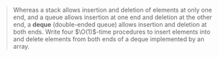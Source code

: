 > Whereas a stack allows insertion and deletion of elements at only one end,
> and a queue allows insertion at one end and deletion at the other end, a
> **deque** (double-ended queue) allows insertion and deletion at both ends.
> Write four $\O(1)$-time procedures to insert elements into and delete
> elements from both ends of a deque implemented by an array.
